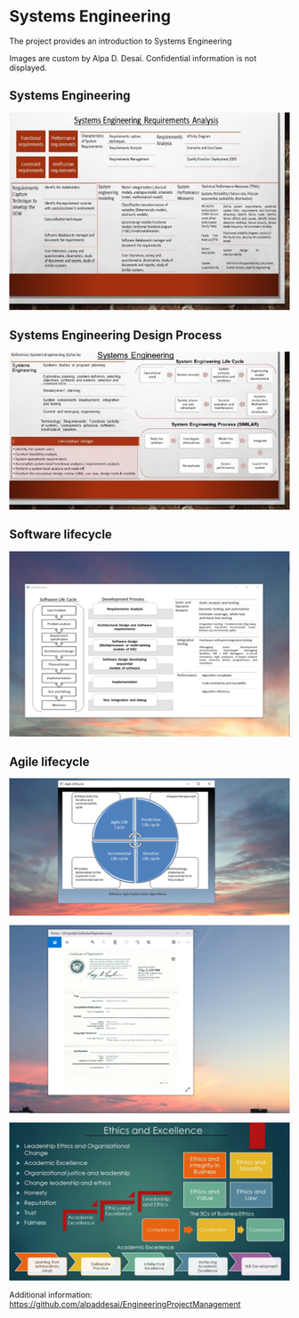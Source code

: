 # Systems Engineering

The project provides an introduction to Systems Engineering

Images are custom by Alpa D. Desai. Confidential information is not displayed.

## Systems Engineering
![image](DesignProcessImage2.jpg)

## Systems Engineering Design Process
![image](DesignProcessImage1.jpg)

## Software lifecycle
![image](SoftwareDevelopmentCycle.png)

## Agile lifecycle
![image](AgileLifeCycle.png)

![image](USCopyrightCertificate.png)

![image](Ethics.jpg)

Additional information: https://github.com/alpaddesai/EngineeringProjectManagement
